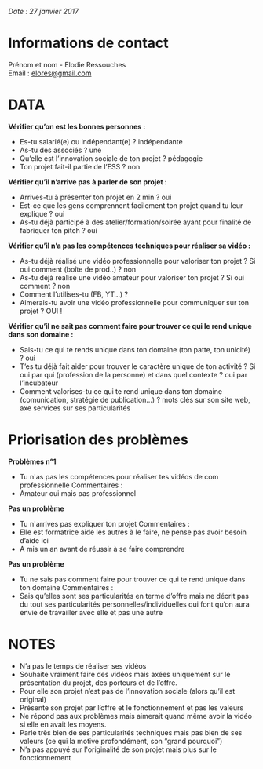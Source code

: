 *Date : 27 janvier 2017*

# Informations de contact
Prénom et nom - Elodie Ressouches  
Email : elores@gmail.com

# DATA
**Vérifier qu’on est les bonnes personnes :**
- Es-tu salarié(e) ou indépendant(e) ? indépendante
- As-tu des associés ? une
- Qu’elle est l’innovation sociale de ton projet ? pédagogie
- Ton projet fait-il partie de l’ESS ? non

**Vérifier qu’il n’arrive pas à parler de son projet :**
- Arrives-tu à présenter ton projet en 2 min ? oui
- Est-ce que les gens comprennent facilement ton projet quand tu leur explique ? oui
- As-tu déjà participé à des atelier/formation/soirée ayant pour finalité de fabriquer ton pitch ? oui

**Vérifier qu’il n’a pas les compétences techniques pour réaliser sa vidéo :**
- As-tu déjà réalisé une vidéo professionnelle pour valoriser ton projet ? Si oui comment (boîte de prod..) ? non
- As-tu déjà réalisé une vidéo amateur pour valoriser ton projet ? Si oui comment ? non
- Comment l’utilises-tu (FB, YT…) ? 
- Aimerais-tu avoir une vidéo professionnelle pour communiquer sur ton projet ? OUI !

**Vérifier qu’il ne sait pas comment faire pour trouver ce qui le rend unique dans son domaine :**
- Sais-tu ce qui te rends unique dans ton domaine (ton patte, ton unicité) ? oui
- T’es tu déjà fait aider pour trouver le caractère unique de ton activité ? Si oui par qui (profession de la personne) et dans quel contexte ? oui par l’incubateur
- Comment valorises-tu ce qui te rend unique dans ton domaine (comunication, stratégie de publication…) ? mots clés sur son site web, axe services sur ses particularités

# Priorisation des problèmes

**Problèmes n°1**
- Tu n'as pas les compétences pour réaliser tes vidéos de com professionnelle 
Commentaires :  
- Amateur oui mais pas professionnel

**Pas un problème**
- Tu n'arrives pas expliquer ton projet 
Commentaires :  
- Elle est formatrice aide les autres à le faire, ne pense pas avoir besoin d’aide ici
- A mis un an avant de réussir à se faire comprendre

**Pas un problème**
- Tu ne sais pas comment faire pour trouver ce qui te rend unique dans ton domaine
Commentaires :  
- Sais qu’elles sont ses particularités en terme d’offre mais ne décrit pas du tout ses particularités personnelles/individuelles qui font qu’on aura envie de travailler avec elle et pas une autre

# NOTES
- N’a pas le temps de réaliser ses vidéos
- Souhaite vraiment faire des vidéos mais axées uniquement sur le présentation du projet, des porteurs et de l’offre.
- Pour elle son projet n’est pas de l’innovation sociale (alors qu’il est original)
- Présente son projet par l’offre et le fonctionnement et pas les valeurs
- Ne répond pas aux problèmes mais aimerait quand même avoir la vidéo si elle en avait les moyens.
- Parle très bien de ses particularités techniques mais pas bien de ses valeurs (ce qui la motive profondément, son “grand pourquoi”)
- N’a pas appuyé sur l'originalité de son projet mais plus sur le fonctionnement






